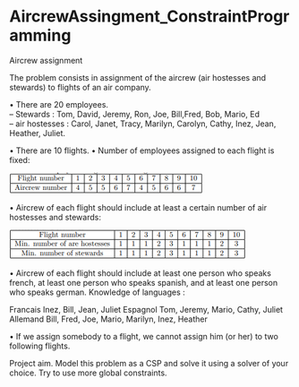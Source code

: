 # AircrewAssingment_ConstraintProgramming
 
Aircrew assignment

The problem consists in assignment of the aircrew (air hostesses and stewards) to flights of an air company.

• There are 20 employees.<br>
– Stewards : Tom, David, Jeremy, Ron, Joe, Bill,Fred, Bob, Mario, Ed<br>
– air hostesses : Carol, Janet, Tracy, Marilyn, Carolyn, Cathy, Inez, Jean, Heather, Juliet.

• There are 10 flights.
• Number of employees assigned to each flight is fixed:

![](images/1.png)

• Aircrew of each flight should include at least a certain number of air hostesses and stewards:

![](images/2.png)

• Aircrew of each flight should include at least one person who speaks french, at least one person who speaks spanish, and at least one person who speaks german. Knowledge of languages :

Francais Inez, Bill, Jean, Juliet
Espagnol Tom, Jeremy, Mario, Cathy, Juliet
Allemand Bill, Fred, Joe, Mario, Marilyn, Inez, Heather

• If we assign somebody to a flight, we cannot assign him (or her) to two following flights.

Project aim. Model this problem as a CSP and solve it using a solver of your
choice. Try to use more global constraints.
